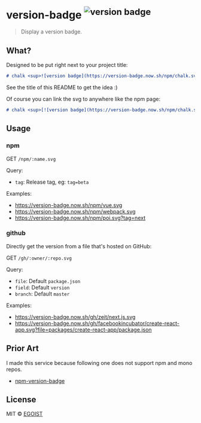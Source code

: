 # version-badge <sup>![version badge](https://version-badge.now.sh/gh/egoist/version-badge.svg)</sup>

> Display a version badge.

## What?

Designed to be put right next to your project title:

```markdown
# chalk <sup>![version badge](https://version-badge.now.sh/npm/chalk.svg)</sup>
```

See the title of this README to get the idea :)

Of course you can link the svg to anywhere like the npm page:

```markdown
# chalk <sup>[![version badge](https://version-badge.now.sh/npm/chalk.svg)](https://npmjs.com/package/chalk)</sup>
```

## Usage

### npm

GET `/npm/:name.svg`

Query:

- `tag`: Release tag, eg: `tag=beta`

Examples: 

- https://version-badge.now.sh/npm/vue.svg
- https://version-badge.now.sh/npm/webpack.svg
- https://version-badge.now.sh/npm/poi.svg?tag=next

### github

Directly get the version from a file that's hosted on GitHub:

GET `/gh/:owner/:repo.svg`

Query:

- `file`: Default `package.json`
- `field`: Default `version`
- `branch`: Default `master`

Examples:

- https://version-badge.now.sh/gh/zeit/next.js.svg
- https://version-badge.now.sh/gh/facebookincubator/create-react-app.svg?file=packages/create-react-app/package.json

## Prior Art

I made this service because following one does not support npm and mono repos.

- [npm-version-badge](https://github.com/teelaunch/npm-version-badge)

## License

MIT &copy; [EGOIST](github.com/EGOIST)

